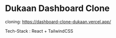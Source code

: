 # Dukaan Dashboard Clone

cloning: https://dashboard-clone-dukaan.vercel.app/

Tech-Stack : React + TailwindCSS